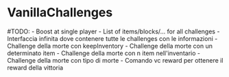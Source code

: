# VanillaChallenges

#TODO:
    - Boost at single player
    - List of items/blocks/... for all challenges
    - Interfaccia infinita dove contenere tutte le challenges con le informazioni
    - Challenge della morte con keepInventory
    - Challenge della morte con un determinato item
    - Challenge della morte con n item nell'inventario
    - Challenge della morte con tipo di morte
    - Comando vc reward per ottenere il reward della vittoria